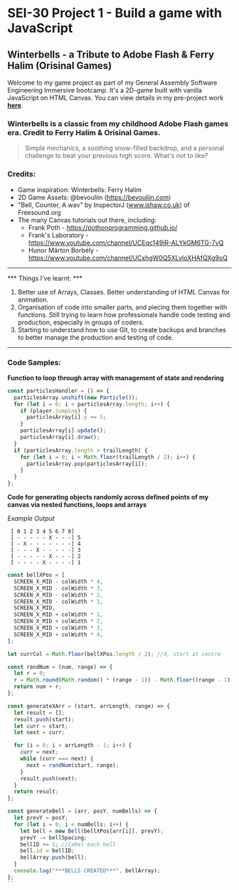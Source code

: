 # SEI-30 Project 1 - Build a game with JavaScript

## Winterbells - a Tribute to Adobe Flash & Ferry Halim (Orisinal Games)

Welcome to my game project as part of my General Assembly Software Engineering Immersive bootcamp. It's a 2D-game built with vanilla JavaScript on HTML Canvas. You can view details in my pre-project work **[here](https://docs.google.com/document/d/1FPpK08GfnCg-nzXYBe4s_IeFqKawccZENnjvBIqs-nE/edit?usp=sharing)**.


### Winterbells is a classic from my childhood Adobe Flash games era. Credit to Ferry Halim & Orisinal Games.

> Simple mechanics, a soothing snow-filled backdrop, and a personal challenge to beat your previous high score. What's not to like?

### Credits: 
- Game inspiration: Winterbells: Ferry Halim
- 2D Game Assets: @bevouliin (https://bevouliin.com)
- "Bell, Counter, A.wav" by InspectorJ (www.jshaw.co.uk) of Freesound.org
- The many Canvas tutorials out there, including:
  - Frank Poth - https://pothonprogramming.github.io/
  - Frank's Laboratory - https://www.youtube.com/channel/UCEqc149iR-ALYkGM6TG-7vQ
  - Hunor Márton Borbély - https://www.youtube.com/channel/UCxhgW0Q5XLvIoXHAfQXg9oQ

-----------------
*** Things I've learnt: ***
1. Better use of Arrays, Classes. Better understanding of HTML Canvas for animation.
2. Organisation of code into smaller parts, and piecing them together with functions. Still trying to learn how professionals handle code testing and production, especially in groups of coders. 
3. Starting to understand how to use Git, to create backups and branches to better manage the production and testing of code.

-----------------
### Code Samples:

**Function to loop through array with management of state and rendering**
```JavaScript
const particlesHandler = () => {
  particlesArray.unshift(new Particle());
  for (let i = 0; i < particlesArray.length; i++) {
    if (player.jumping) {
      particlesArray[i].y += 5;
    }
    particlesArray[i].update();
    particlesArray[i].draw();
  }
  if (particlesArray.length > trailLength) {
    for (let i = 0; i < Math.floor(trailLength / 2); i++) {
      particlesArray.pop(particlesArray[i]);
    }
  }
};
```

**Code for generating objects randomly across defined points of my canvas via nested functions, loops and arrays**

*Example Output*
```
 [ 0 1 2 3 4 5 6 7 8]
 [ - - - - - X - - -] 5
 [ - X - - - - - - -] 4
 [ - - - X - - - - -] 3
 [ - - - - - X - - -] 2
 [ - - - - X - - - -] 1
```

```JavaScript
const bellXPos = [
  SCREEN_X_MID - colWidth * 4,
  SCREEN_X_MID - colWidth * 3,
  SCREEN_X_MID - colWidth * 2,
  SCREEN_X_MID - colWidth * 1,
  SCREEN_X_MID,
  SCREEN_X_MID + colWidth * 1,
  SCREEN_X_MID + colWidth * 2,
  SCREEN_X_MID + colWidth * 3,
  SCREEN_X_MID + colWidth * 4,
];

let currCol = Math.floor(bellXPos.length / 2); //4, start at centre

const randNum = (num, range) => {
  let r = 0;
  r = Math.round(Math.random() * (range - 1)) - Math.floor((range - 1) / 2);
  return num + r;
};

const generateXArr = (start, arrLength, range) => {
  let result = [];
  result.push(start);
  let curr = start;
  let next = curr;

  for (i = 0; i < arrLength - 1; i++) {
    curr = next;
    while (curr === next) {
      next = randNum(start, range);
    }
    result.push(next);
  }
  return result;
};

const generateBell = (arr, posY, numBells) => {
  let prevY = posY;
  for (let i = 0; i < numBells; i++) {
    let bell = new Bell(bellXPos[arr[i]], prevY);
    prevY -= bellSpacing;
    bellID += 1; //label each bell
    bell.id = bellID;
    bellArray.push(bell);
  }
  console.log("***BELLS CREATED***", bellArray);
};
``
